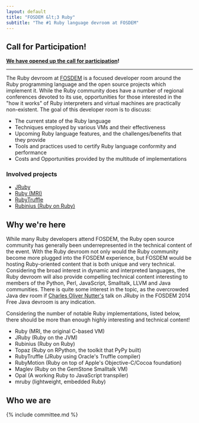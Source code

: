 ```yaml
---
layout: default
title: "FOSDEM &lt;3 Ruby"
subtitle: "The #1 Ruby language devroom at FOSDEM"
---
```


## Call for Participation!

**[We have opened up the call for participation](/cfp.html)!**

---

The Ruby devroom at [FOSDEM](http://fosdem.org) is a focused developer room
around the Ruby programming language and the open source projects which
implement it. While the Ruby community does have a number of regional
conferences devoted to its use, opportunities for those interested in the "how
it works" of Ruby interpreters and virtual machines are practically
non-existent. The goal of this developer room is to discuss:

* The current state of the Ruby language
* Techniques employed by various VMs and their effectiveness
* Upcoming Ruby language features, and the challenges/benefits that they provide
* Tools and practices used to certify Ruby language conformity and performance
* Costs and Opportunities provided by the multitude of implementations


### Involved projects

* [JRuby](http://jruby.org)
* [Ruby (MRI)](https://www.ruby-lang.org/)
* [RubyTruffle](http://www.chrisseaton.com/rubytruffle/)
* [Rubinius (Ruby on Ruby)](http://rubini.us/)



## Why we're here

While many Ruby developers attend FOSDEM, the Ruby open source community has
generally been underrepresented in the technical content of the event. With the
Ruby devroom not only would the Ruby community become more plugged into the
FOSDEM experience, but FOSDEM would be hosting Ruby-oriented content that is
both unique and very technical. Considering the broad interest in dynamic and
interpreted languages, the Ruby devroom will also provide compelling technical
content interesting to members of the Python, Perl, JavaScript, Smalltalk, LLVM
and Java communities. There is quite some interest in the topic, as the
overcrowded Java dev room if  [Charles Oliver
Nutter's](https://github.com/headius) talk on JRuby in the FOSDEM 2014 Free
Java devroom is any indication.

Considering the number of notable Ruby implementations, listed below, there
should be more than enough highly interesting and technical content!

* Ruby (MRI, the original C-based VM)
* JRuby (Ruby on the JVM)
* Rubinius (Ruby on Ruby)
* Topaz (Ruby on RPython, the toolkit that PyPy built)
* RubyTruffle (JRuby using Oracle's Truffle compiler)
* RubyMotion (Ruby on top of Apple's Objective-C/Cocoa foundation)
* Maglev (Ruby on the GemStone Smalltalk VM)
* Opal (A working Ruby to JavaScript transpiler)
* mruby (lightweight, embedded Ruby)

## Who we are 

{% include committee.md %}
